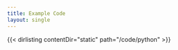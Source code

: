 ```yaml
---
title: Example Code
layout: single
---
```


{{< dirlisting contentDir="static" path="/code/python" >}}
